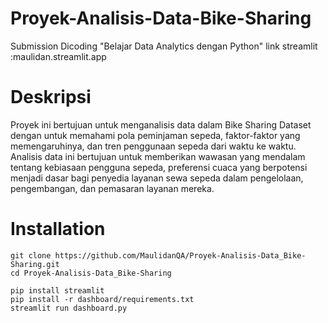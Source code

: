 # Proyek-Analisis-Data-Bike-Sharing
Submission Dicoding "Belajar Data Analytics dengan Python"
link streamlit :maulidan.streamlit.app

# Deskripsi
Proyek ini bertujuan untuk menganalisis data dalam Bike Sharing Dataset dengan untuk memahami pola peminjaman sepeda, faktor-faktor yang memengaruhinya, dan tren penggunaan sepeda dari waktu ke waktu. Analisis data ini bertujuan untuk memberikan wawasan yang mendalam tentang kebiasaan pengguna sepeda, preferensi cuaca yang berpotensi menjadi dasar bagi penyedia layanan sewa sepeda dalam pengelolaan, pengembangan, dan pemasaran layanan mereka.

# Installation
```
git clone https://github.com/MaulidanQA/Proyek-Analisis-Data_Bike-Sharing.git
cd Proyek-Analisis-Data_Bike-Sharing
```

```
pip install streamlit
pip install -r dashboard/requirements.txt
streamlit run dashboard.py
```
